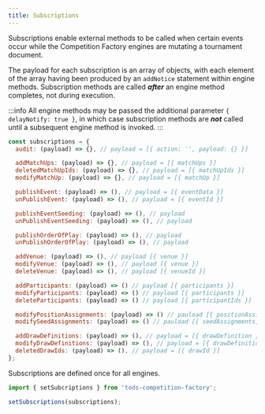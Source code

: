 ```yaml
---
title: Subscriptions
---
```


Subscriptions enable external methods to be called when certain events occur while the Competition Factory engines are mutating a tournament document.

The payload for each subscription is an array of objects, with each element of the array having been produced by an `addNotice` statement within engine methods. Subscription methods are called **_after_** an engine method completes, not during execution.

:::info
All engine methods may be passed the additional parameter `{ delayNotify: true }`, in which case subscription methods are **_not_** called until a subsequent engine method is invoked.
:::

```js
const subscriptions = {
  audit: (payload) => {}, // payload = [{ action: '', payload: {} }]

  addMatchUps: (payload) => {}, // payload = [{ matchUps }]
  deletedMatchUpIds: (payload) => {}, // payload = [{ matchUpIds }]
  modifyMatchUp: (payload) => {}, // payload = [{ matchUp }]

  publishEvent: (payload) => (), // payload = [{ eventData }]
  unPublishEvent: (payload) => (), // payload = [{ eventId }]

  publishEventSeeding: (payload) => (), // payload
  unPublishEventSeeding: (payload) => (), // payload

  publishOrderOfPlay: (payload) => (), // payload
  unPublishOrderOfPlay: (payload) => (), // payload

  addVenue: (payload) => (), // payload [{ venue }]
  modifyVenue: (payload) => (), // payload [{ venue }]
  deleteVenue: (payload) => (), // payload [{ venueId }]

  addParticipants: (payload) => () // payload [{ participants }]
  modifyParticipants: (payload) => () // payload [{ participants }]
  deleteParticipants: (payload) => () // payload [{ participantIds }]

  modifyPositionAssignments: (payload) => () // pauload [{ positionAssignments, tournamentId, eventId, drawId, structureId}]
  modifySeedAssignments: (payload) => () // pauload [{ seedAssignments, tournamentId, eventId, drawId, structureId}]

  addDrawDefinitions: (payload) => (), // payload = [{ drawDefinition }]
  modifyDrawDefinitions: (payload) => (), // payload = [{ drawDefinition }]
  deletedDrawIds: (payload) => (), // payload = [{ drawId }]
};
```

Subscriptions are defined once for all engines.

```js
import { setSubcriptions } from 'tods-competition-factory';

setSubscriptions(subscriptions);
```
